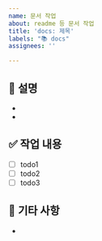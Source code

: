 ```yaml
---
name: 문서 작업
about: readme 등 문서 작업
title: 'docs: 제목'
labels: "📚 docs"
assignees: ''

---
```


## 📃 설명

- 
- 

## ✅ 작업 내용

- [ ] todo1
- [ ] todo2
- [ ] todo3

## 💬 기타 사항

-
